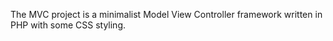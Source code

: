The MVC project is a minimalist Model View Controller framework written in PHP with some CSS styling.
